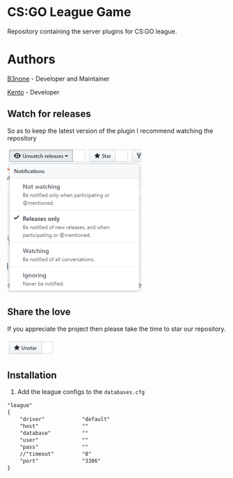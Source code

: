 # CS:GO League Game
Repository containing the server plugins for CS:GO league.

# Authors
[B3none](https://github.com/b3none/) - Developer and Maintainer

[Kento](https://github.com/rogeraabbccdd) - Developer

## Watch for releases
So as to keep the latest version of the plugin I recommend watching the repository

![Watch releases](https://github.com/b3none/gdprconsent/raw/development/.github/README_ASSETS/watch_releases.png)

## Share the love
If you appreciate the project then please take the time to star our repository.

![Star us](https://github.com/b3none/gdprconsent/raw/development/.github/README_ASSETS/star_us.png)

## Installation
1. Add the league configs to the `databases.cfg`
```
"league"
{
    "driver"			"default"
    "host"				""
    "database"			""
    "user"				""
    "pass"				""
    //"timeout"			"0"
    "port"				"3306"
}
```